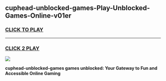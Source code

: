 
## cuphead-unblocked-games-Play-Unblocked-Games-Online-v01er
<h3>
<a href="https://premium76.site?title=cuphead-unblocked-games&ref=24A">CLICK TO PLAY</a></h3>
<hr>

<h3>
<a href="https://premium76.site?title=cuphead-unblocked-games&ref=24A">CLICK 2 PLAY</a>
  
</h3>

<a href="https://premium76.site?title=cuphead-unblocked-games&ref=24A"><img src="https://clearcache.store/games.png"></a>


**cuphead-unblocked-games games unblocked: Your Gateway to Fun and Accessible Online Gaming**
